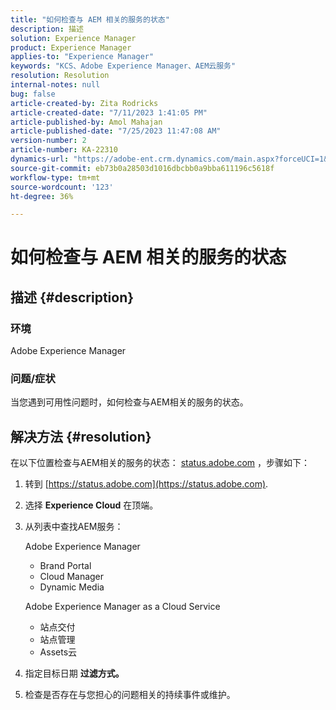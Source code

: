 ```yaml
---
title: "如何检查与 AEM 相关的服务的状态"
description: 描述
solution: Experience Manager
product: Experience Manager
applies-to: "Experience Manager"
keywords: "KCS、Adobe Experience Manager、AEM云服务"
resolution: Resolution
internal-notes: null
bug: false
article-created-by: Zita Rodricks
article-created-date: "7/11/2023 1:41:05 PM"
article-published-by: Amol Mahajan
article-published-date: "7/25/2023 11:47:08 AM"
version-number: 2
article-number: KA-22310
dynamics-url: "https://adobe-ent.crm.dynamics.com/main.aspx?forceUCI=1&pagetype=entityrecord&etn=knowledgearticle&id=85864194-f01f-ee11-9cbe-6045bd006239"
source-git-commit: eb73b0a28503d1016dbcbb0a9bba611196c5618f
workflow-type: tm+mt
source-wordcount: '123'
ht-degree: 36%

---
```


# 如何检查与 AEM 相关的服务的状态

## 描述 {#description}


### 环境

Adobe Experience Manager

### 问题/症状

当您遇到可用性问题时，如何检查与AEM相关的服务的状态。


## 解决方法 {#resolution}


在以下位置检查与AEM相关的服务的状态： [status.adobe.com](https://status.adobe.com/) ，步骤如下：

1. 转到 [https://status.adobe.com](https://status.adobe.com).
2. 选择 <b>Experience Cloud</b> 在顶端。
3. 从列表中查找AEM服务：


   Adobe Experience Manager

   - Brand Portal
   - Cloud Manager
   - Dynamic Media



   Adobe Experience Manager as a Cloud Service

   - 站点交付
   - 站点管理
   - Assets云


4. 指定目标日期 <b>过滤方式。</b>
5. 检查是否存在与您担心的问题相关的持续事件或维护。

